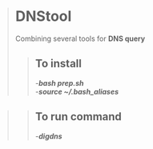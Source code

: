 ># DNStool
>Combining several tools for **DNS query**
>>## To install
>>-***bash prep.sh***  
>>-***source ~/.bash_aliases***

>>## To run command
>>-***digdns***
